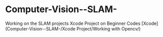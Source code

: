 # Computer-Vision--SLAM-
 Working on the SLAM projects
Xcode Project on Beginner Codes
[Xcode](Computer-Vision--SLAM-/Xcode Project/Working with Opencv/)
